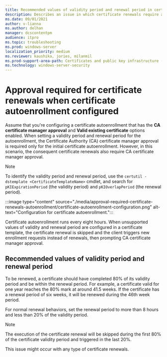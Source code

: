 ```yaml
---
title: Recommended values of validity period and renewal period in certificate templates
description: Describes an issue in which certificate renewals require approvals when certificate autoenrollment is configured. Recommend values of the validity period and renewal period in certificate templates.
ms.date: 09/01/2021
author: v-lianna
ms.author: delhan
manager: dcscontentpm
audience: itpro
ms.topic: troubleshooting
ms.prod: windows-server
localization_priority: medium
ms.reviewer: kaushika, jories, milanmil
ms.prod-support-area-path: Certificates and public key infrastructure (PKI)
ms.technology: windows-server-security 
---
```

# Approval required for certificate renewals when certificate autoenrollment configured

Assume that you're configuring a certificate autoenrollment that has the **CA certificate manager approval** and **Valid existing certificate** options enabled. When setting a validity period and renewal period for the autoenrollment, the Certificate Authority (CA) certificate manager approval is required only for the initial certificate autoenrollment. However, in this scenario, the consequent certificate renewals also require CA certificate manager approval.

> [!NOTE]
> To identify the validity period and renewal period, use the `certutil -dstemplate <CertificateTemplateName>` cmdlet, and search for `pKIExpirationPeriod` (the validity period) and `pKIOverlapPeriod` (the renewal period).

:::image type="content" source="./media/approval-required-certificate-renewals-autoenrollment/certificate-autoenrollment-configuration.png" alt-text="Configuration for certificate autoenrollment.":::

Certificate autoenrollment runs every eight hours. When unsupported values of validity and renewal period are configured in a certificate template, the certificate renewal is skipped and the client triggers new enrollment requests instead of renewals, then prompting CA certificate manager approval.

## Recommended values of validity period and renewal period

To be renewed, a certificate should have completed 80% of its validity period and be within the renewal period. For example, a certificate valid for one year reaches the 80% mark at around 41.5 weeks. If the certificate has a renewal period of six weeks, it will be renewed during the 46th week period.

For normal renewal behaviors, set the renewal period to more than 8 hours and less than 20% of the validity period.

> [!NOTE]
> The execution of the certificate renewal will be skipped during the first 80% of the certificate validity period and triggered in the last 20%.

This issue might occur with any type of certificate renewals.
